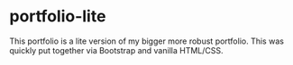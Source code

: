 # portfolio-lite

This portfolio is a lite version of my bigger more robust portfolio. This was quickly put together via Bootstrap and vanilla HTML/CSS.
